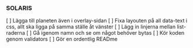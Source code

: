 ### SOLARIS

[ ] Lägga till planeten även i overlay-sidan
[ ] Fixa layouten på all data-text i css, allt ska ligga på samma ställe åt vänster
[ ] Lägg in linjerna mellan list-raderna
[ ] Gå igenom namn och se om något behöver bytas
[ ] Kör koden genom validators
[ ] Gör en ordentlig READme
